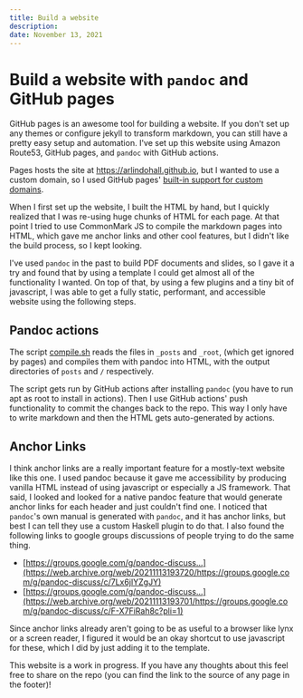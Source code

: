 ```yaml
---
title: Build a website
description:
date: November 13, 2021
---
```


Build a website with `pandoc` and GitHub pages
===

GitHub pages is an awesome tool for building a website.
If you don't set up any themes or configure jekyll to transform markdown, you can still have a pretty easy setup and automation.
I've set up this website using Amazon Route53, GitHub pages, and `pandoc` with GitHub actions.

Pages hosts the site at <https://arlindohall.github.io>, but I wanted to use a custom domain, so I used GitHub pages' [built-in support for custom domains](https://docs.github.com/en/pages/configuring-a-custom-domain-for-your-github-pages-site/about-custom-domains-and-github-pages).

When I first set up the website, I built the HTML by hand, but I quickly realized that I was re-using huge chunks of HTML for each page.
At that point I tried to use CommonMark JS to compile the markdown pages into HTML, which gave me anchor links and other cool features, but I didn't like the build process, so I kept looking.

I've used `pandoc` in the past to build PDF documents and slides, so I gave it a try and found that by using a template I could get almost all of the functionality I wanted. On top of that, by using a few plugins and a tiny bit of javascript, I was able to get a fully static, performant, and accessible website using the following steps.

Pandoc actions
---

The script [compile.sh](https://github.com/arlindohall/arlindohall.github.io/blob/main/compile.sh) reads the files in `_posts` and `_root`, (which get ignored by pages) and compiles them with pandoc into HTML, with the output directories of `posts` and `/` respectively.

The script gets run by GitHub actions after installing `pandoc` (you have to run apt as root to install in actions).
Then I use GitHub actions' push functionality to commit the changes back to the repo.
This way I only have to write markdown and then the HTML gets auto-generated by actions.

Anchor Links
---

I think anchor links are a really important feature for a mostly-text website like this one.
I used pandoc because it gave me accessibility by producing vanilla HTML instead of using javascript or especially a JS framework.
That said, I looked and looked for a native pandoc feature that would generate anchor links for each header and just couldn't find one.
I noticed that `pandoc`'s own manual is generated with `pandoc`, and it has anchor links, but best I can tell they use a custom Haskell plugin to do that.
I also found the following links to google groups discussions of people trying to do the same thing.

- [https://groups.google.com/g/pandoc-discuss...](https://web.archive.org/web/20211113193720/https://groups.google.com/g/pandoc-discuss/c/7Lx6jIYZgJY)
- [https://groups.google.com/g/pandoc-discuss...](https://web.archive.org/web/20211113193701/https://groups.google.com/g/pandoc-discuss/c/F-X7FiRah8c?pli=1)

Since anchor links already aren't going to be as useful to a browser like lynx or a screen reader, I figured it would be an okay shortcut to use javascript for these, which I did by just adding it to the template.

This website is a work in progress.
If you have any thoughts about this feel free to share on the repo (you can find the link to the source of any page in the footer)!